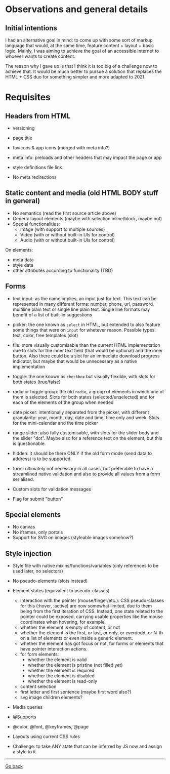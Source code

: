 # Observations and general details

## Initial intentions

I had an alternative goal in mind: to come up with some sort of markup language that would, at the same time, feature content + layout + basic logic. Mainly, I was aiming to achieve the goal of an accessible Internet to whoever wants to create content.

The reason why I gave up is that I think it is too big of a challenge now to achieve that. It would be much better to pursue a solution that replaces the HTML + CSS duo for something simpler and more adapted to 2021.

# Requisites

## Headers from HTML

- versioning
- page title
- favicons & app icons (merged with meta info?)
- meta info: preloads and other headers that may impact the page or app
- style definitions file link

- No meta redirections

## Static content and media (old HTML BODY stuff in general)

- No semantics (read the first source article above)
- Generic layout elements (maybe with selection inline/block, maybe not)
- Special functionalities:
  - Image (with support to multiple sources)
  - Video (with or without built-in UIs for control)
  - Audio (with or without built-in UIs for control)

On elements:
- meta data
- style data
- other attributes according to functionality (TBD)

## Forms

- text input: as the name implies, an input just for text. This text can be represented in many different forms: number, phone, url, password, multiline plain text or single line plain text. Single line formats may benefit of a list of built-in suggestions
- picker: the one known as `select` in HTML, but extended to also feature some things that were on `input` for whetever reason. Possible types: text, color, free templates (slot)
- file: more visually customisable than the current HTML implementation due to slots for the inner text field (that would be optional) and the inner button. Also there could be a slot for an immediate download progress indicator, but maybe that would be unnecessary as a native implementation
- toggle: the one known as `checkbox` but visually flexible, with slots for both states (true/false)
- radio or toggle group: the old `radio`, a group of elements in which one of them is selected. Slots for both states (selected/unselected) and for each of the elements of the group when needed
- date picker: intentionally separated from the picker, with different granularity: year, month, day, date and time, time only and week. Slots for the mini-calendar and the time picker
- range slider: also fully customisable, with slots for the slider body and the slider "dot". Maybe also for a reference text on the element, but this is questionable.

- hidden: it should be there ONLY if the old form mode (send data to address) is to be supported.
- form: ultimately not necessary in all cases, but preferable to have a streamlined native validation and also to provide all values from a form serialised.
- Custom slots for validation messages
- Flag for submit "button"

## Special elements

- No canvas
- No iframes, only portals
- Support for SVG on images (styleable images somehow?)

## Style injection

- Style file with native mixins/functions/variables (only references to be used later, no selectors)
- No pseudo-elements (slots instead)
- Element states (equivalent to pseudo-classes)
  - interaction with the pointer (mouse/finger/etc.): CSS pseudo-classes for this (:hover, :active) are now somewhat limited, due to them being from the first iteration of CSS. Instead, one state related to the pointer could be exposed, carrying usable properties like the mouse coordinates when hovering, for example.
  - whether the element is empty of content, or not
  - whether the element is the first, or last, or only, or even/odd, or N-th on a list of elements or even inside a generic element.
  - whether the element has got focus or not, for forms or elements that have pointer interaction actions.
  - for form elements:
    - whether the element is valid
    - whether the element is pristine (not filled yet)
    - whether the element is required
    - whether the element is disabled
    - whether the element is read-only
  - content selection
  - first letter and first sentence (maybe first word also?)
  - svg image children elements?
- Media queries
- @Supports
- @color, @font, @keyframes, @page
- Layouts using current CSS rules

- Challenge: to take ANY state that can be inferred by JS now and assign a style to it.

---

[Go back](README.md)

